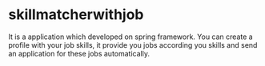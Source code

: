 # skillmatcherwithjob

It is a application which developed on spring framework. You can create a profile with your job skills, it provide you jobs according you skills and send an application for these jobs automatically.
